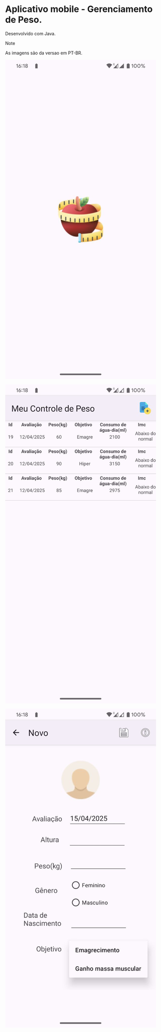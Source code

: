 
# Aplicativo mobile - Gerenciamento de Peso.

Desenvolvido com Java.

> [!NOTE]
> As imagens são da versao em PT-BR.

![Texto alternativo](https://github.com/jaquelinesv90/ControlePeso/blob/main/5183737536286142234.jpg)

![Texto alternativo](https://github.com/jaquelinesv90/ControlePeso/blob/main/5183737536286142233.jpg)

![Texto alternativo](https://github.com/jaquelinesv90/ControlePeso/blob/main/5183737536286142232.jpg)

